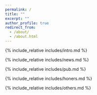 ```yaml
---
permalink: /
title: ""
excerpt: ""
author_profile: true
redirect_from: 
  - /about/
  - /about.html
---
```


<span class='anchor' id='about-me'></span>
{% include_relative includes/intro.md %}

{% include_relative includes/news.md %}

{% include_relative includes/pub.md %}

{% include_relative includes/honers.md %}

{% include_relative includes/others.md %}
<span class='anchor' id='end-page'></span>


<br>

<center>
  <script type="text/javascript" id="clustrmaps" 
  src="//clustrmaps.com/map_v2.js?d=SQmG6Q-XssKNb3nk4VcYSZb65YryKBTlVvsYxgC-_KQ&cl=ffffff&w=a"></script>
</center>
